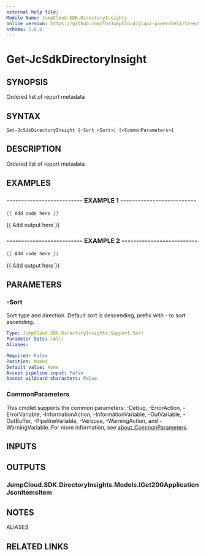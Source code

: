 ```yaml
---
external help file:
Module Name: JumpCloud.SDK.DirectoryInsights
online version: https://github.com/TheJumpCloud/jcapi-powershell/tree/master/SDKs/PowerShell/JumpCloud.SDK.DirectoryInsights/docs/exports/Get-JcSdkDirectoryInsight.md
schema: 2.0.0
---
```


# Get-JcSdkDirectoryInsight

## SYNOPSIS
Ordered list of report metadata

## SYNTAX

```
Get-JcSdkDirectoryInsight [-Sort <Sort>] [<CommonParameters>]
```

## DESCRIPTION
Ordered list of report metadata

## EXAMPLES

### -------------------------- EXAMPLE 1 --------------------------
```powershell
{{ Add code here }}
```

{{ Add output here }}

### -------------------------- EXAMPLE 2 --------------------------
```powershell
{{ Add code here }}
```

{{ Add output here }}

## PARAMETERS

### -Sort
Sort type and direction.
Default sort is descending, prefix with - to sort ascending.

```yaml
Type: JumpCloud.SDK.DirectoryInsights.Support.Sort
Parameter Sets: (All)
Aliases:

Required: False
Position: Named
Default value: None
Accept pipeline input: False
Accept wildcard characters: False
```

### CommonParameters
This cmdlet supports the common parameters: -Debug, -ErrorAction, -ErrorVariable, -InformationAction, -InformationVariable, -OutVariable, -OutBuffer, -PipelineVariable, -Verbose, -WarningAction, and -WarningVariable. For more information, see [about_CommonParameters](http://go.microsoft.com/fwlink/?LinkID=113216).

## INPUTS

## OUTPUTS

### JumpCloud.SDK.DirectoryInsights.Models.IGet200ApplicationJsonItemsItem

## NOTES

ALIASES

## RELATED LINKS


